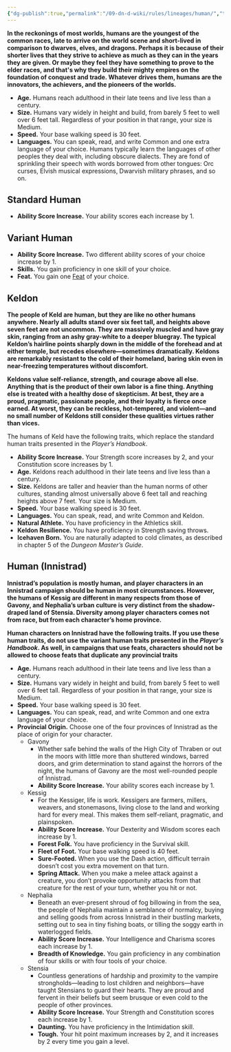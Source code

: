 ```yaml
---
{"dg-publish":true,"permalink":"/09-dn-d-wiki/rules/lineages/human/","tags":["race"]}
---
```



**In the reckonings of most worlds, humans are the youngest of the common races, late to arrive on the world scene and short-lived in comparison to dwarves, elves, and dragons. Perhaps it is because of their shorter lives that they strive to achieve as much as they can in the years they are given. Or maybe they feel they have something to prove to the elder races, and that's why they build their mighty empires on the foundation of conquest and trade. Whatever drives them, humans are the innovators, the achievers, and the pioneers of the worlds.**


- **Age.** Humans reach adulthood in their late teens and live less than a century.
- **Size.** Humans vary widely in height and build, from barely 5 feet to well over 6 feet tall. Regardless of your position in that range, your size is Medium.
- **Speed.** Your base walking speed is 30 feet.
- **Languages.** You can speak, read, and write Common and one extra language of your choice. Humans typically learn the languages of other peoples they deal with, including obscure dialects. They are fond of sprinkling their speech with words borrowed from other tongues: Orc curses, Elvish musical expressions, Dwarvish military phrases, and so on.

## Standard Human
- **Ability Score Increase.** Your ability scores each increase by 1.

## Variant Human
- **Ability Score Increase.** Two different ability scores of your choice increase by 1.
- **Skills.** You gain proficiency in one skill of your choice.
- **Feat.** You gain one [Feat](http://dnd5e.wikidot.com/#toc6) of your choice.

## Keldon
**The people of Keld are human, but they are like no other humans anywhere. Nearly all adults stand over six feet tall, and heights above seven feet are not uncommon. They are massively muscled and have gray skin, ranging from an ashy gray-white to a deeper bluegray. The typical Keldon’s hairline points sharply down in the middle of the forehead and at either temple, but recedes elsewhere—sometimes dramatically. Keldons are remarkably resistant to the cold of their homeland, baring skin even in near-freezing temperatures without discomfort.**

**Keldons value self-reliance, strength, and courage above all else. Anything that is the product of their own labor is a fine thing. Anything else is treated with a healthy dose of skepticism. At best, they are a proud, pragmatic, passionate people, and their loyalty is fierce once earned. At worst, they can be reckless, hot-tempered, and violent—and no small number of Keldons still consider these qualities virtues rather than vices.**

The humans of Keld have the following traits, which replace the standard human traits presented in the _Player’s Handbook_.

- **Ability Score Increase.** Your Strength score increases by 2, and your Constitution score increases by 1.
- **Age.** Keldons reach adulthood in their late teens and live less than a century.
- **Size.** Keldons are taller and heavier than the human norms of other cultures, standing almost universally above 6 feet tall and reaching heights above 7 feet. Your size is Medium.
- **Speed.** Your base walking speed is 30 feet.
- **Languages.** You can speak, read, and write Common and Keldon.
- **Natural Athlete.** You have proficiency in the Athletics skill.
- **Keldon Resilience.** You have proficiency in Strength saving throws.
- **Icehaven Born.** You are naturally adapted to cold climates, as described in chapter 5 of the _Dungeon Master’s Guide_.
## Human (Innistrad)
**Innistrad’s population is mostly human, and player characters in an Innistrad campaign should be human in most circumstances. However, the humans of Kessig are different in many respects from those of Gavony, and Nephalia’s urban culture is very distinct from the shadow-draped land of Stensia. Diversity among player characters comes not from race, but from each character’s home province.**

**Human characters on Innistrad have the following traits. If you use these human traits, do not use the variant human traits presented in the _Player’s Handbook_. As well, in campaigns that use feats, characters should not be allowed to choose feats that duplicate any provincial traits**

- **Age.** Humans reach adulthood in their late teens and live less than a century.
- **Size.** Humans vary widely in height and build, from barely 5 feet to well over 6 feet tall. Regardless of your position in that range, your size is Medium.
- **Speed.** Your base walking speed is 30 feet.
- **Languages.** You can speak, read, and write Common and one extra language of your choice.
- **Provincial Origin.** Choose one of the four provinces of Innistrad as the place of origin for your character.
    - Gavony
        - Whether safe behind the walls of the High City of Thraben or out in the moors with little more than shuttered windows, barred doors, and grim determination to stand against the horrors of the night, the humans of Gavony are the most well-rounded people of Innistrad.
        - **Ability Score Increase.** Your ability scores each increase by 1.
    - Kessig
        - For the Kessiger, life is work. Kessigers are farmers, millers, weavers, and stonemasons, living close to the land and working hard for every meal. This makes them self-reliant, pragmatic, and plainspoken.
        - **Ability Score Increase.** Your Dexterity and Wisdom scores each increase by 1.
        - **Forest Folk.** You have proficiency in the Survival skill.
        - **Fleet of Foot.** Your base walking speed is 40 feet.
        - **Sure-Footed.** When you use the Dash action, difficult terrain doesn’t cost you extra movement on that turn.
        - **Spring Attack.** When you make a melee attack against a creature, you don’t provoke opportunity attacks from that creature for the rest of your turn, whether you hit or not.
    - Nephalia
        - Beneath an ever-present shroud of fog billowing in from the sea, the people of Nephalia maintain a semblance of normalcy, buying and selling goods from across Innistrad in their bustling markets, setting out to sea in tiny fishing boats, or tilling the soggy earth in waterlogged fields.
        - **Ability Score Increase.** Your Intelligence and Charisma scores each increase by 1.
        - **Breadth of Knowledge.** You gain proficiency in any combination of four skills or with four tools of your choice.
    - Stensia
        - Countless generations of hardship and proximity to the vampire strongholds—leading to lost children and neighbors—have taught Stensians to guard their hearts. They are proud and fervent in their beliefs but seem brusque or even cold to the people of other provinces.
        - **Ability Score Increase.** Your Strength and Constitution scores each increase by 1.
        - **Daunting.** You have proficiency in the Intimidation skill.
        - **Tough.** Your hit point maximum increases by 2, and it increases by 2 every time you gain a level.